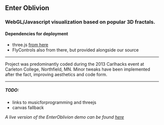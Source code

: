 Enter Oblivion
----------------

### WebGL/Javascript visualization based on popular 3D fractals. ###

#### Dependencies for deployment ####

+ three.js [from here](http://threejs.org/build/three.min.js)
+ FlyControls also from there, but provided alongside our source

---

Project was predominantly coded during the 2013 Carlhacks event at Carleton College, Northfield, MN. Minor tweaks have been implemented after the fact, improving aesthetics and code form.

---

##### TODO: #####

+ links to musicforprogramming and threejs
+ canvas fallback

*A live version of the EnterOblivion demo can be found [here](http://rfinz.me/demos/threejs.html)*

